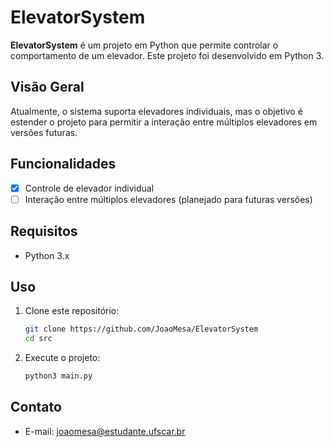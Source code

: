 # ElevatorSystem

**ElevatorSystem** é um projeto em Python que permite controlar o comportamento de um elevador. Este projeto foi desenvolvido em Python 3.

## Visão Geral

Atualmente, o sistema suporta elevadores individuais, mas o objetivo é estender o projeto para permitir a interação entre múltiplos elevadores em versões futuras.

## Funcionalidades

- [x] Controle de elevador individual
- [ ] Interação entre múltiplos elevadores (planejado para futuras versões)

## Requisitos

- Python 3.x

## Uso

1. Clone este repositório:

    ```bash
    git clone https://github.com/JoaoMesa/ElevatorSystem
    cd src
    ```

2. Execute o projeto:

    ```bash
    python3 main.py
    ```
## Contato

- E-mail: joaomesa@estudante.ufscar.br



